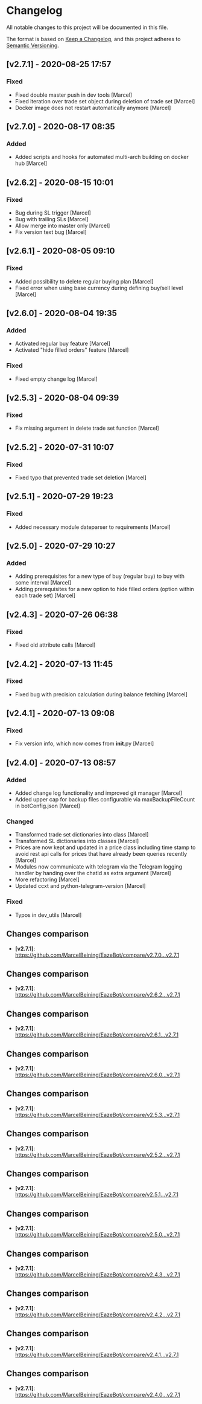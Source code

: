 # Changelog
All notable changes to this project will be documented in this file.

The format is based on [Keep a Changelog](https://keepachangelog.com/en/1.0.0/), and this project adheres to [Semantic Versioning](https://semver.org/spec/v2.0.0.html).

## [v2.7.1] - 2020-08-25 17:57
### Fixed
* Fixed double master push in dev tools [Marcel]
* Fixed iteration over trade set object during deletion of trade set [Marcel]
* Docker image does not restart automatically anymore [Marcel]


## [v2.7.0] - 2020-08-17 08:35
### Added
* Added scripts and hooks for automated multi-arch building on docker hub [Marcel]


## [v2.6.2] - 2020-08-15 10:01
### Fixed
* Bug during SL trigger [Marcel]
* Bug with trailing SLs [Marcel]
* Allow merge into master only [Marcel]
* Fix version text bug [Marcel]


## [v2.6.1] - 2020-08-05 09:10
### Fixed
* Added possibility to delete regular buying plan [Marcel]
* Fixed error when using base currency during defining buy/sell level [Marcel]


## [v2.6.0] - 2020-08-04 19:35
### Added
* Activated regular buy feature [Marcel]
* Activated "hide filled orders" feature [Marcel]

### Fixed
* Fixed empty change log [Marcel]


## [v2.5.3] - 2020-08-04 09:39
### Fixed
* Fix missing argument in delete trade set function [Marcel]


## [v2.5.2] - 2020-07-31 10:07
### Fixed
* Fixed typo that prevented trade set deletion [Marcel]


## [v2.5.1] - 2020-07-29 19:23
### Fixed
* Added necessary module dateparser to requirements [Marcel]


## [v2.5.0] - 2020-07-29 10:27
### Added
* Adding prerequisites for a new type of buy (regular buy) to buy with some interval [Marcel]
* Adding prerequisites for a new option to hide filled orders (option within each trade set) [Marcel]


## [v2.4.3] - 2020-07-26 06:38
### Fixed
* Fixed old attribute calls [Marcel]


## [v2.4.2] - 2020-07-13 11:45
### Fixed
* Fixed bug with precision calculation during balance fetching [Marcel]


## [v2.4.1] - 2020-07-13 09:08
### Fixed
* Fix version info, which now comes from __init__.py [Marcel]


## [v2.4.0] - 2020-07-13 08:57
### Added
* Added change log functionality and improved git manager [Marcel]
* Added upper cap for backup files configurable via maxBackupFileCount in botConfig.json [Marcel]

### Changed
* Transformed trade set dictionaries into class [Marcel]
* Transformed SL dictionaries into classes [Marcel]
* Prices are now kept and updated in a price class including time stamp to avoid rest api calls for prices that have already been queries recently [Marcel]
* Modules now communicate with telegram via the Telegram logging handler by handing over the chatId as extra argument [Marcel]
* More refactoring [Marcel]
* Updated ccxt and python-telegram-version [Marcel]

### Fixed
* Typos in dev_utils [Marcel]



## Changes comparison
* **[v2.7.1]**: <https://github.com/MarcelBeining/EazeBot/compare/v2.7.0...v2.7.1>
## Changes comparison
* **[v2.7.1]**: <https://github.com/MarcelBeining/EazeBot/compare/v2.6.2...v2.7.1>
## Changes comparison
* **[v2.7.1]**: <https://github.com/MarcelBeining/EazeBot/compare/v2.6.1...v2.7.1>
## Changes comparison
* **[v2.7.1]**: <https://github.com/MarcelBeining/EazeBot/compare/v2.6.0...v2.7.1>
## Changes comparison
* **[v2.7.1]**: <https://github.com/MarcelBeining/EazeBot/compare/v2.5.3...v2.7.1>
## Changes comparison
* **[v2.7.1]**: <https://github.com/MarcelBeining/EazeBot/compare/v2.5.2...v2.7.1>
## Changes comparison
* **[v2.7.1]**: <https://github.com/MarcelBeining/EazeBot/compare/v2.5.1...v2.7.1>
## Changes comparison
* **[v2.7.1]**: <https://github.com/MarcelBeining/EazeBot/compare/v2.5.0...v2.7.1>
## Changes comparison
* **[v2.7.1]**: <https://github.com/MarcelBeining/EazeBot/compare/v2.4.3...v2.7.1>
## Changes comparison
* **[v2.7.1]**: <https://github.com/MarcelBeining/EazeBot/compare/v2.4.2...v2.7.1>
## Changes comparison
* **[v2.7.1]**: <https://github.com/MarcelBeining/EazeBot/compare/v2.4.1...v2.7.1>
## Changes comparison
* **[v2.7.1]**: <https://github.com/MarcelBeining/EazeBot/compare/v2.4.0...v2.7.1>
